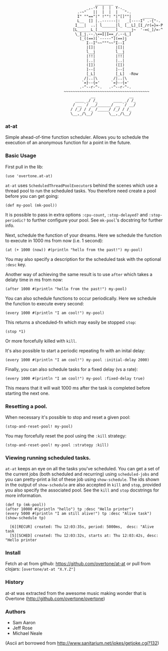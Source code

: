                                             ________
                                        _,.-Y  |  |  Y-._
                                    .-~"   ||  |  |  |   "-.
                                    I" ""=="|" !""! "|"[]""|     _____
                                    L__  [] |..------|:   _[----I" .-{"-.
                                   I___|  ..| l______|l_ [__L]_[I_/r(=}=-P
                                  [L______L_[________]______j~  '-=c_]/=-^
                                   \_I_j.--.\==I|I==_/.--L_]
                                     [_((==)[`-----"](==)j
                                        I--I"~~"""~~"I--I
                                        |[]|         |[]|
                                        l__j         l__j
                                        |!!|         |!!|
                                        |..|         |..|
                                        ([])         ([])
                                        ]--[         ]--[
                                        [_L]         [_L]  -Row
                                       /|..|\       /|..|\
                                      `=}--{='     `=}--{='
                                     .-^--r-^-.   .-^--r-^-.
                              ~~~~~~~~~~~~~~~~~~~~~~~~~~~~~~~~~~~~~~
                                          __               __
                                   ____ _/ /_       ____ _/ /_
                                  / __ `/ __/______/ __ `/ __/
                                 / /_/ / /_ /_____/ /_/ / /_
                                 \__,_/\__/       \__,_/\__/



### at-at

Simple ahead-of-time function scheduler. Allows you to schedule the execution of an anonymous function for a point in the future.

### Basic Usage

First pull in the lib:

    (use 'overtone.at-at)

`at-at` uses `ScheduledThreadPoolExecutor`s behind the scenes which use a thread pool to run the scheduled tasks. You therefore need create a pool before you can get going:

    (def my-pool (mk-pool))

It is possible to pass in extra options `:cpu-count`, `:stop-delayed?` and `:stop-periodic?` to further configure your pool. See `mk-pool`'s docstring for further info.

Next, schedule the function of your dreams. Here we schedule the function to execute in 1000 ms from now (i.e. 1 second):

    (at (+ 1000 (now)) #(println "hello from the past!") my-pool)

You may also specify a description for the scheduled task with the optional `:desc` key.

Another way of achieving the same result is to use `after` which takes a delaty time in ms from now:

    (after 1000 #(println "hello from the past!") my-pool)

You can also schedule functions to occur periodically. Here we schedule the function to execute every second:

    (every 1000 #(println "I am cool!") my-pool)

This returns a shceduled-fn which may easily be stopped `stop`:

    (stop *1)

Or more forcefully killed with `kill`.

It's also possible to start a periodic repeating fn with an inital delay:

    (every 1000 #(println "I am cool!") my-pool :initial-delay 2000)

Finally, you can also schedule tasks for a fixed delay (vs a rate):

    (every 1000 #(println "I am cool!") my-pool :fixed-delay true)

This means that it will wait 1000 ms after the task is completed before 
starting the next one.

### Resetting a pool.

When necessary it's possible to stop and reset a given pool:

    (stop-and-reset-pool! my-pool)

You may forcefully reset the pool using the `:kill` strategy:

    (stop-and-reset-pool! my-pool :strategy :kill)

### Viewing running scheduled tasks.

`at-at` keeps an eye on all the tasks you've scheduled. You can get a set of the current jobs (both scheduled and recurring) using `scheduled-jobs` and you can pretty-print a list of these job using `show-schedule`. The ids shown in the output of `show-schedule` are also accepted in `kill` and `stop`, provided you also specify the associated pool. See the `kill` and `stop` docstrings for more information.

    (def tp (mk-pool))
    (after 10000 #(println "hello") tp :desc "Hello printer")
    (every 5000 #(println "I am still alive!") tp :desc "Alive task")
    (show-schedule tp)

      [6][RECUR] created: Thu 12:03:35s, period: 5000ms,  desc: "Alive task
      [5][SCHED] created: Thu 12:03:32s, starts at: Thu 12:03:42s, desc: "Hello printer

### Install

Fetch at-at from github: https://github.com/overtone/at-at or pull from clojars: `[overtone/at-at "X.Y.Z"]`

### History

at-at was extracted from the awesome music making wonder that is Overtone (http://github.com/overtone/overtone)


### Authors

* Sam Aaron
* Jeff Rose
* Michael Neale


(Ascii art borrowed from http://www.sanitarium.net/jokes/getjoke.cgi?132)
